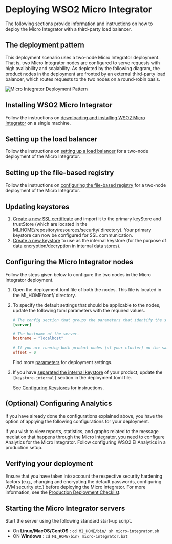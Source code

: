 # Deploying WSO2 Micro Integrator
The following sections provide information and instructions on how to deploy the Micro Integrator with a third-party load balancer.

## The deployment pattern

This deployment scenario uses a two-node Micro Integrator deployment. That is, two Micro Integrator nodes are configured to serve requests with high availability and scalability. As depicted by the following diagram, the product nodes in the deployment are fronted by an external third-party load balancer, which routes requests to the two nodes on a round-robin basis.

![Micro Integrator Deployment Pattern](../../assets/img/mi_deployment.png)

## Installing WSO2 Micro Integrator

Follow the instructions on [downloading and installing WSO2 Micro Integrator](../../setup/installation/install_in_vm.md) on a single machine.

## Setting up the load balancer

Follow the instructions on [setting up a load balancer](../../setup/deployment/setting_up_lb.md) for a two-node deployment of the Micro Integrator.

## Setting up the file-based registry

Follow the instructions on [configuring the file-based registry](../../setup/deployment/file_based_registry.md) for a two-node deployment of the Micro Integrator.

## Updating keystores

1. [Create a new SSL certificate](../../setup/security/importing_ssl_certificate.md) and import it to the primary keyStore and trustStore (which are located in the MI_HOME/repository/resources/security/ directory). Your primary keystore can now be configured for SSL communication.
2. [Create a new keystore](../../setup/security/creating_keystores.md) to use as the internal keystore (for the purpose of data encryption/decryption in internal data stores).

## Configuring the Micro Integrator nodes

Follow the steps given below to configure the two nodes in the Micro Integrator deployment.

1. Open the deployment.toml file of both the nodes. This file is located in the MI_HOME/conf/ directory.
2. To specify the default settings that should be applicable to the nodes, update the following toml parameters with the required values.

    ```toml
    # The config section that groups the parameters that identify the server.
    [server]

    # The hostname of the server.
    hostname = "localhost"

    # If you are running both product nodes (of your cluster) on the same VM, set a port offset for on the servers.
    offset = 0
    ```
   Find more [parameters](../../../references/config-catalog/#deployment) for deployment settings.

3. If you have [separated the internal keystore](../../setup/deployment/deploying_wso2_ei.md#updating-keystores) of your product, update the `[keystore.internal]` section in the deployment.toml file.
   
    See [Configuring Keystores](../../setup/security/configuring_keystores.md) for instructions.
    
## (Optional) Configuring Analytics

If you have already done the configurations explained above, you have the option of applying the following configurations for your deployment.

If you wish to view reports, statistics, and graphs related to the message mediation that happens through the Micro Integrator, you need to configure Analytics for the Micro Integrator. Follow configuring WSO2 EI Analytics in a production setup.

## Verifying your deployment

Ensure that you have taken into account the respective security hardening factors (e.g., changing and encrypting the default passwords, configuring JVM security etc.) before deploying the Micro Integrator. For more information, see the [Production Deployment Checklist](../../setup/deployment/deployment_checklist.md).

## Starting the Micro Integrator servers

Start the server using the following standard start-up script.

* On **Linux/MacOS/CentOS** : `cd MI_HOME/bin/ sh micro-integrator.sh`
* ON **Windows** : `cd MI_HOME\bin\ micro-integrator.bat`
